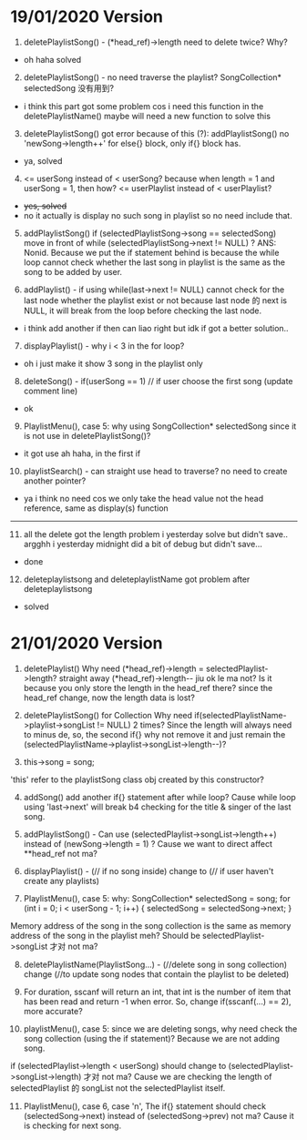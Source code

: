 # 19/01/2020 Version
1. deletePlaylistSong() - (*head_ref)->length need to delete twice? Why?

- oh haha solved

2. deletePlaylistSong() - no need traverse the playlist? SongCollection* selectedSong 没有用到?

- i think this part got some problem cos i need this function in the deletePlaylistName() maybe will need a new function to solve this

3. deletePlaylistSong() got error because of this (?):
   addPlaylistSong() no 'newSong->length++' for else{} block, only if{} block has.

- ya, solved
   
4. <= userSong instead of < userSong? because when length = 1 and userSong = 1, then how?
   <= userPlaylist instead of < userPlaylist?

- ~~yes, solved~~
- no it actually is display no such song in playlist so no need include that. 

5. addPlaylistSong() if (selectedPlaylistSong->song == selectedSong) move in front of while (selectedPlaylistSong->next != NULL) ? 
ANS: Nonid. Because we put the if statement behind is because the while loop cannot check whether the last song in playlist
     is the same as the song to be added by user.


6. addPlaylist() - if using while(last->next != NULL) cannot check for the last node whether the playlist exist or not because last node 的 next is NULL, 
   it will break from the loop before checking the last node.

- i think add another if then can liao right but idk if got a better solution..

7. displayPlaylist() - why i < 3 in the for loop?

- oh i just make it show 3 song in the playlist only

8. deleteSong() - if(userSong == 1) // if user choose the first song (update comment line)

- ok

9. PlaylistMenu(), case 5:
   why using SongCollection* selectedSong since it is not use in deletePlaylistSong()?

- it got use ah haha, in the first if

10. playlistSearch() - can straight use head to traverse? no need to create another pointer?

- ya i think no need cos we only take the head value not the head reference, same as display(s) function 

---

11. all the delete got the length problem i yesterday solve but didn't save..
argghh i yesterday midnight did a bit of debug but didn't save...

- done

12. deleteplaylistsong and deleteplaylistName got problem
after deleteplaylistsong 

- solved

# 21/01/2020 Version
1. deletePlaylist() 
Why need (*head_ref)->length = selectedPlaylist->length? straight away (*head_ref)->length-- jiu ok le ma not?
Is it because you only store the length in the head_ref there? since the head_ref change, now the length data is lost?

2. deletePlaylistSong() for Collection
Why need if(selectedPlaylistName->playlist->songList != NULL) 2 times? 
Since the length will always need to minus de, so, the second if{} why not remove it and just remain the (selectedPlaylistName->playlist->songList->length--)?

3. this->song = song;

'this' refer to the playlistSong class obj created by this constructor?

4. addSong()
add another if{} statement after while loop? Cause while loop using 'last->next' will break b4 checking for the title & singer of the last song. 

5. addPlaylistSong() - Can use (selectedPlaylist->songList->length++) instead of (newSong->length = 1) ? Cause we want to direct affect **head_ref not ma?

6. displayPlaylist() - (// if no song inside) change to (// if user haven't create any playlists)

7. PlaylistMenu(), case 5:
why: 
SongCollection* selectedSong = song;
                for (int i = 0; i < userSong - 1; i++)
                {
                    selectedSong = selectedSong->next;
                }

Memory address of the song in the song collection is the same as memory address of the song in the playlist meh? Should be selectedPlaylist->songList 才对 not ma?

8. deletePlaylistName(PlaylistSong...) - (//delete song in song collection) change (//to update song nodes that contain the playlist to be deleted)

9. For duration, sscanf will return an int, that int is the number of item that has been read and return -1 when error. So, change if(sscanf(...) == 2), more accurate?

10. playlistMenu(), case 5:
since we are deleting songs, why need check the song collection (using the if statement)? Because we are not adding song.

if (selectedPlaylist->length < userSong) should change to (selectedPlaylist->songList->length) 才对 not ma?
Cause we are checking the length of selectedPlaylist 的 songList not the selectedPlaylist itself.

11. PlaylistMenu(), case 6, case 'n',
The if{} statement should check (selectedSong->next) instead of (selectedSong->prev) not ma? Cause it is checking for next song.  
